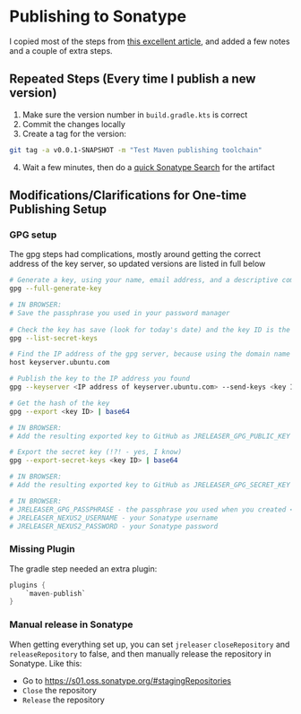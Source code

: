Publishing to Sonatype
======================

I copied most of the steps from [this excellent article][1], and added a few notes and a couple of extra steps.

Repeated Steps (Every time I publish a new version)
---
1. Make sure the version number in `build.gradle.kts` is correct
2. Commit the changes locally
3. Create a tag for the version:
```bash
git tag -a v0.0.1-SNAPSHOT -m "Test Maven publishing toolchain"
```
4. Wait a few minutes, then do a [quick Sonatype Search][2] for the artifact

[1]: https://dev.to/tschuehly/how-to-publish-a-kotlinjava-spring-boot-library-with-gradle-to-maven-central-complete-guide-402a#8-when-is-the-library-actually-available-to-use
[2]: https://s01.oss.sonatype.org/#nexus-search;quick~agmenc

Modifications/Clarifications for One-time Publishing Setup
---

### GPG setup
The gpg steps had complications, mostly around getting the correct address of the key server, so updated versions are listed in full below

```bash
# Generate a key, using your name, email address, and a descriptive comment that reminds you WTF it is for
gpg --full-generate-key

# IN BROWSER:
# Save the passphrase you used in your password manager 
 
# Check the key has save (look for today's date) and the key ID is the long hash between the `sec` and `uid` lines
gpg --list-secret-keys

# Find the IP address of the gpg server, because using the domain name doesn't work
host keyserver.ubuntu.com

# Publish the key to the IP address you found
gpg --keyserver <IP address of keyserver.ubuntu.com> --send-keys <key ID>

# Get the hash of the key
gpg --export <key ID> | base64

# IN BROWSER:
# Add the resulting exported key to GitHub as JRELEASER_GPG_PUBLIC_KEY

# Export the secret key (!?! - yes, I know)
gpg --export-secret-keys <key ID> | base64

# IN BROWSER:
# Add the resulting exported key to GitHub as JRELEASER_GPG_SECRET_KEY

# IN BROWSER:
# JRELEASER_GPG_PASSPHRASE - the passphrase you used when you created <key ID>
# JRELEASER_NEXUS2_USERNAME - your Sonatype username
# JRELEASER_NEXUS2_PASSWORD - your Sonatype password

```

### Missing Plugin
The gradle step needed an extra plugin:
```groovy
plugins {
    `maven-publish`
}
```

### Manual release in Sonatype
When getting everything set up, you can set `jreleaser` `closeRepository` and `releaseRepository` to false, and then
manually release the repository in Sonatype. Like this: 
* Go to https://s01.oss.sonatype.org/#stagingRepositories
* `Close` the repository
* `Release` the repository